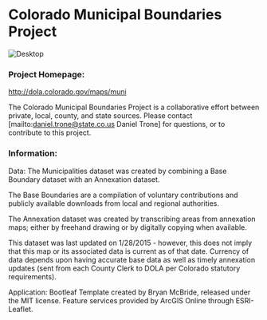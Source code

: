 Colorado Municipal Boundaries Project
========

![Desktop](https://raw.githubusercontent.com/GeoDemogCO/MuniProject/master/assets/img/app.png)

### Project Homepage:
http://dola.colorado.gov/maps/muni


The Colorado Municipal Boundaries Project is a collaborative effort between private, local, county, and state sources. Please contact [mailto:daniel.trone@state.co.us Daniel Trone] for questions, or to contribute to this project.

### Information:
Data:  The Municipalities dataset was created by combining a Base Boundary dataset with an Annexation dataset.

The Base Boundaries are a compilation of voluntary contributions and publicly available downloads from local and regional authorities.

The Annexation dataset was created by transcribing areas from annexation maps; either by freehand drawing or by digitally copying when available.

This dataset was last updated on 1/28/2015 - however, this does not imply that this map or its associated data is current as of that date. Currency of data depends upon having accurate base data as well as timely annexation updates (sent from each County Clerk to DOLA per Colorado statutory requirements).

Application:  Bootleaf Template created by Bryan McBride, released under the MIT license. Feature services provided by ArcGIS Online through ESRI-Leaflet.
